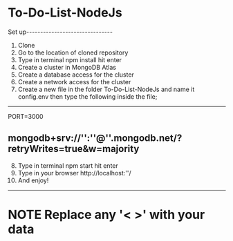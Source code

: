 # To-Do-List-NodeJs

Set up-------------------------------

1. Clone
2. Go to the location of cloned repository
3. Type in terminal npm install hit enter
4. Create a cluster in MongoDB Atlas
5. Create a database access for the cluster
6. Create a network access for the cluster
7. Create a new file in the folder To-Do-List-NodeJs and name it config.env then type the following inside the file;

-----------------------------------------------
   PORT=3000
   
   
   mongodb+srv://'<database access user>':'<database access password>'@'<cluster name>'.mongodb.net/?retryWrites=true&w=majority
---------------------------------------------------------------------- 
8. Type in terminal npm start hit enter   
9. Type in your browser http://localhost:'<PORT>'/
10. And enjoy!

--------------------------------------
# NOTE Replace any '<   >' with your data
